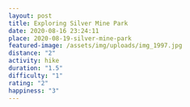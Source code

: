 ```yaml
---
layout: post
title: Exploring Silver Mine Park
date: 2020-08-16 23:24:11
place: 2020-08-19-silver-mine-park
featured-image: /assets/img/uploads/img_1997.jpg
distance: "2"
activity: hike
duration: "1.5"
difficulty: "1"
rating: "2"
happiness: "3"
---
```

